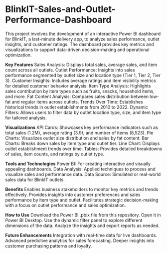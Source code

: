 # BlinkIT-Sales-and-Outlet-Performance-Dashboard

This project involves the development of an interactive Power BI dashboard for BlinkIT, a last-minute delivery app, to analyze sales performance, outlet insights, and customer ratings. The dashboard provides key metrics and visualizations to support data-driven decision-making and operational optimization.

**Key Features**
Sales Analysis: Displays total sales, average sales, and item count across all outlets.
Outlet Performance: Insights into sales performance segmented by outlet size and location type (Tier 1, Tier 2, Tier 3).
Customer Insights: Includes average ratings and item visibility metrics for detailed customer behavior analysis.
Item Type Analysis: Highlights sales contribution by item types such as fruits, snacks, household items, and more.
Fat Content Analysis: Compares sales distribution between low-fat and regular items across outlets.
Trends Over Time: Establishes historical trends in outlet establishments from 2010 to 2022.
Dynamic Filters: Allows users to filter data by outlet location type, size, and item type for tailored analysis.

**Visualizations**
KPI Cards: Showcases key performance indicators such as total sales (1.2M), average rating (3.9), and number of items (8,523).
Pie Charts: Visualizes outlet size distribution and sales by fat content.
Bar Charts: Breaks down sales by item type and outlet tier.
Line Chart: Displays outlet establishment trends over time.
Tables: Provides detailed breakdowns of sales, item counts, and ratings by outlet type.

**Tools and Technologies**
Power BI: For creating interactive and visually appealing dashboards.
Data Analysis: Applied techniques to process and visualize sales and performance data.
Data Source: Simulated or real-world sales data for BlinkIT outlets.

**Benefits**
Enables business stakeholders to monitor key metrics and trends effectively.
Provides insights into customer preferences and sales performance by item type and outlet.
Facilitates strategic decision-making with a focus on outlet performance and sales optimization.

**How to Use**
Download the Power BI .pbix file from this repository.
Open it in Power BI Desktop.
Use the dynamic filter panel to explore different dimensions of the data.
Analyze the insights and export reports as needed.

**Future Enhancements**
Integration with real-time data for live dashboards.
Advanced predictive analytics for sales forecasting.
Deeper insights into customer purchasing patterns and loyalty.
